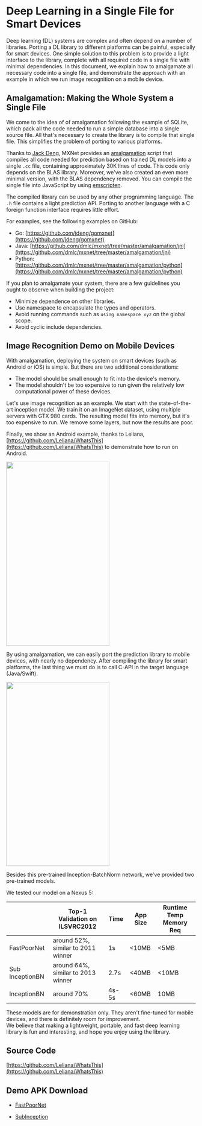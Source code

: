 <!---
  Licensed to the Apache Software Foundation (ASF) under one
  or more contributor license agreements.  See the NOTICE file
  distributed with this work for additional information
  regarding copyright ownership.  The ASF licenses this file
  to you under the Apache License, Version 2.0 (the
  "License"); you may not use this file except in compliance
  with the License.  You may obtain a copy of the License at

    http://www.apache.org/licenses/LICENSE-2.0

  Unless required by applicable law or agreed to in writing,
  software distributed under the License is distributed on an
  "AS IS" BASIS, WITHOUT WARRANTIES OR CONDITIONS OF ANY
  KIND, either express or implied.  See the License for the
  specific language governing permissions and limitations
  under the License.
-->

# Deep Learning in a Single File for Smart Devices

Deep learning (DL) systems are complex and often depend on a number of libraries.
Porting a DL library to different platforms can be painful, especially for smart devices.
One simple solution to this problem is to provide a light interface to the library, complete with all required code in a single file with minimal dependencies.
In this document, we explain how to amalgamate all necessary code into a single file,
and demonstrate the approach with an example in which we run image recognition on a mobile device.

## Amalgamation: Making the Whole System a Single File

We come to the idea of of amalgamation following the example of SQLite,
which pack all the code needed to run a simple database into a single source file.
All that's necessary to create the library is to compile that single file.
This simplifies the problem of porting to various platforms.

Thanks to [Jack Deng](https://github.com/jdeng),
MXNet provides an [amalgamation](https://github.com/dmlc/mxnet/tree/master/amalgamation) script
that compiles all code needed for prediction based on trained DL models into a single `.cc` file,
containing approximately 30K lines of code. This code only depends on the BLAS library.
Moreover, we've also created an even more minimal version,
with the BLAS dependency removed.
You can compile the single file into JavaScript by using [emscripten](https://github.com/kripken/emscripten).

The compiled library can be used by any other programming language.
The `.h` file contains a light prediction API.
Porting to another language with a C foreign function interface requires little effort.

For examples, see the following examples on GitHub:

- Go: [https://github.com/jdeng/gomxnet](https://github.com/jdeng/gomxnet)
- Java: [https://github.com/dmlc/mxnet/tree/master/amalgamation/jni](https://github.com/dmlc/mxnet/tree/master/amalgamation/jni)
- Python: [https://github.com/dmlc/mxnet/tree/master/amalgamation/python](https://github.com/dmlc/mxnet/tree/master/amalgamation/python)


If you plan to amalgamate your system, there are a few guidelines you ought to observe when building the project:

- Minimize dependence on other libraries.
- Use namespace to encapsulate the types and operators.
- Avoid running commands such as ```using namespace xyz``` on the global scope.
- Avoid cyclic include dependencies.


## Image Recognition Demo on Mobile Devices

With amalgamation, deploying the system on smart devices (such as Android or iOS) is simple. But there are two additional considerations:

- The model should be small enough to fit into the device's memory.
- The model shouldn't be too expensive to run given the relatively low computational power of these devices.

Let's use image recognition as an example.
We start with the state-of-the-art inception model.
We train it on an ImageNet dataset,
using multiple servers with GTX 980 cards.
The resulting model fits into memory,
but it's too expensive to run.
We remove some layers, but now the results are poor.

Finally, we show an Android example, thanks to Leliana, [https://github.com/Leliana/WhatsThis](https://github.com/Leliana/WhatsThis) to demonstrate how to run on Android.

<img src="https://raw.githubusercontent.com/dmlc/web-data/master/mxnet/apk/subinception.png" height="488" width="274">


By using amalgamation, we can easily port the prediction library to mobile devices, with nearly no dependency.
After compiling the library for smart platforms, the last thing we must do is to call C-API in the target language (Java/Swift).

<img src="https://raw.githubusercontent.com/dmlc/web-data/master/mxnet/apk/poolnet.png" height="488" width="274">

Besides this pre-trained Inception-BatchNorm network, we've provided two pre-trained models.

We tested our model on a Nexus 5:


|                  | Top-1 Validation on ILSVRC2012      | Time  | App Size  | Runtime Temp Memory Req |
| ---------------- | ----------------------------------- | ----- | --- | ------------ |
| FastPoorNet      | around 52%, similar to 2011 winner  | 1s    | <10MB    |  <5MB               |
| Sub InceptionBN  | around 64%, similar to 2013 winner  | 2.7s  | <40MB    |  <10MB              |
| InceptionBN      | around 70%                          | 4s-5s | <60MB    | 10MB               |

These models are for demonstration only.
They aren't fine-tuned for mobile devices,
and there is definitely room for improvement.  
We believe that making a lightweight, portable,
and fast deep learning library is fun and interesting,
and hope you enjoy using the library.

## Source Code
[https://github.com/Leliana/WhatsThis](https://github.com/Leliana/WhatsThis)


## Demo APK Download

- [FastPoorNet](https://github.com/dmlc/web-data/blob/master/mxnet/apk/fastpoornet.apk?raw=true)


- [SubInception](https://github.com/dmlc/web-data/blob/master/mxnet/apk/subinception.apk?raw=true)
